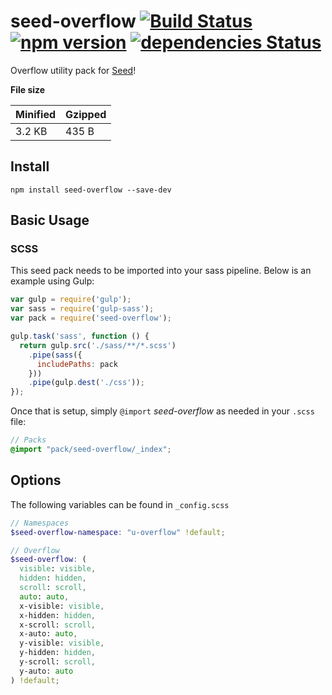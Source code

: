 # seed-overflow [![Build Status](https://travis-ci.org/helpscout/seed-overflow.svg?branch=master)](https://travis-ci.org/helpscout/seed-overflow) [![npm version](https://badge.fury.io/js/seed-overflow.svg)](https://badge.fury.io/js/seed-overflow) [![dependencies Status](https://david-dm.org/helpscout/seed-overflow/status.svg)](https://david-dm.org/helpscout/seed-overflow)

Overflow utility pack for [Seed](https://github.com/helpscout/seed)!

**File size**

Minified | Gzipped
---|---
3.2 KB | 435 B

## Install
```
npm install seed-overflow --save-dev
```


## Basic Usage

### SCSS
This seed pack needs to be imported into your sass pipeline. Below is an example using Gulp:


```javascript
var gulp = require('gulp');
var sass = require('gulp-sass');
var pack = require('seed-overflow');

gulp.task('sass', function () {
  return gulp.src('./sass/**/*.scss')
    .pipe(sass({
      includePaths: pack
    }))
    .pipe(gulp.dest('./css'));
});
```

Once that is setup, simply `@import` *seed-overflow* as needed in your `.scss` file:

```scss
// Packs
@import "pack/seed-overflow/_index";
```

## Options

The following variables can be found in `_config.scss`

```scss
// Namespaces
$seed-overflow-namespace: "u-overflow" !default;

// Overflow
$seed-overflow: (
  visible: visible,
  hidden: hidden,
  scroll: scroll,
  auto: auto,
  x-visible: visible,
  x-hidden: hidden,
  x-scroll: scroll,
  x-auto: auto,
  y-visible: visible,
  y-hidden: hidden,
  y-scroll: scroll,
  y-auto: auto
) !default;
```
